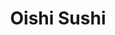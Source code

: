 ---
layout: place
title: "Oishi Sushi"
permalink: /washington/vancouver/oishi-sushi.html
stateAbbr: WA
stateName: Washington
cityName: Vancouver
place_id: ChIJK_WTgJOvlVQR7QpXVBlmWyU
photos:
  - name: >-
      places/ChIJK_WTgJOvlVQR7QpXVBlmWyU/photos/AeeoHcKCBeo8NcKgFrxOSTsAwE5cyONUdzJhcSS06Vt2gpIEX_dRDbXCEu9Twep8XhhBBrM_edZtHFK_2iJYqncy7kFzlf1r3qoyDvGjyndbkpSqv7_bZwQ4ybzT1k9Zhf0TTTEQPZJAh36povVjUyrB_c_acDtBzUKG2TdYgoNnSP-JO5IVN39TtM7yC9ki0K9u4Vo0LspzNd5_k8b0XPeE4rxtEAmCRxoHdM3t67MwbbSbWpzQB2kW4Gh60ytf8S_8iLodOWA9F1xzPKg4eILF9GRBYMkzBqS6ys_Fqy3Bz5hIcU2NVlSOBD0r6Y4H-wk9pqGNEMm9QnKoNpoRNChYPRljQyt721veJnZ3IGrMqRvVNEce3ITw7NF0mRarqShOtyaEr9LkCiLq-YpCLxb8QcIPdG-fxk_7XV0sGF5nuZBqblo
    widthPx: 4160
    heightPx: 2080
    authorAttributions:
      - displayName: Julian Norton
        uri: https://maps.google.com/maps/contrib/116198466880563302803
        photoUri: >-
          https://lh3.googleusercontent.com/a-/ALV-UjVK3sNA4f_l8U-B4xOyaYNOtpJmJw-kDzUH8O8KVY7g3wYv-CAe=s100-p-k-no-mo
    flagContentUri: >-
      https://www.google.com/local/imagery/report/?cb_client=maps_api_places.places_api&image_key=!1e10!2sCIHM0ogKEICAgICEqO2MvAE&hl=en-US
    googleMapsUri: >-
      https://www.google.com/maps/place//data=!3m4!1e2!3m2!1sCIHM0ogKEICAgICEqO2MvAE!2e10!4m2!3m1!1s0x5495af938093f52b:0x255b661954570aed
  - name: >-
      places/ChIJK_WTgJOvlVQR7QpXVBlmWyU/photos/AeeoHcLLbd0TWI04opKmGFUKogq10Eq46rGeV4APzj1haJ2hqWO-2MNRNef5RtI7hkvzJE0VFxsAjPDlDeB2VVd_g6-DCDqMojJXZrnp-XHgahXQkwBrEg1KVp_N-KLuCiHC7x96jmcz_GkEYIqmEpWQKvEYNtbuNTwdxosgZGHmFTQuFQp7f7PBCwZs_GuIECIc6tmm_7sczjaZs40FwCR2HWrrBQC1b6-BpTMaRrnorg-Y6dQydg1RoaIDFPqIk9pIHnIsxc073V7AYHGKvXtrGOxbV-mrB5KaHOSOgkmBwTytOkbe8p8Ft46w9kVDlQxJh6d07gnFbrIIxFZNUhs0gjeV_7kBnGUTWynjPER1GwpagbmkBrBypuUGkdReMLM7IxrITP6JWa9qEmNtmhdFyCM77vyLpf17gq9hU4As4X46eA
    widthPx: 3848
    heightPx: 2563
    authorAttributions:
      - displayName: Joshua Hines
        uri: https://maps.google.com/maps/contrib/117784517209886020065
        photoUri: >-
          https://lh3.googleusercontent.com/a-/ALV-UjU-3WBUnt4dR9roVoVT_AWgYavSTST43TqOMNE2WO2BB6Q4w3_hVg=s100-p-k-no-mo
    flagContentUri: >-
      https://www.google.com/local/imagery/report/?cb_client=maps_api_places.places_api&image_key=!1e10!2sCIHM0ogKEICAgICk9NfpQw&hl=en-US
    googleMapsUri: >-
      https://www.google.com/maps/place//data=!3m4!1e2!3m2!1sCIHM0ogKEICAgICk9NfpQw!2e10!4m2!3m1!1s0x5495af938093f52b:0x255b661954570aed
  - name: >-
      places/ChIJK_WTgJOvlVQR7QpXVBlmWyU/photos/AeeoHcIcfMl5549Anwvcw7H47heh5J7Wg0W5NZLk5n9sYpq8GjwFlsP9ZNHUFb_DORsV7ndMSpEeIxhVy3SIZOMIPwvtLf9nflfDiRVApmnVIHfi9FheLYloEUfMEWmNdqyLp1HvIxA9sRbXH6BmtdyKpuSuDU3uFXceuv3DHAbreJqQI6UiQp9yyydKgmLNOL7EAaIopxSo41WpHtGwQ0vmUHY5PO2RuJUr9wiaYOXfHRHud27tVq3lke76lw1dGahqFO00BdhRgLZRQd9_srnu0YxJIUzoXNZXsMPOHtRYDTduxztOH7kdmHOHxi0hA29GLM6yYY0kdaY8FjHj2yOV2ogSDu0TGi98b9IexYvqBs5TanmJQEMWqnYL3YY7MLFVpfMl6oMCsLvMBgwtFCVcVSoFPMYWXeAy7-LPfzn8cA5YvH_c
    widthPx: 1440
    heightPx: 1800
    authorAttributions:
      - displayName: Evan Davis
        uri: https://maps.google.com/maps/contrib/103099504684665034182
        photoUri: >-
          https://lh3.googleusercontent.com/a-/ALV-UjVZDqCBTYQIDLNhi3pzrd7OqexjU7M3mK9b-jyv15bynl6Jk5dq=s100-p-k-no-mo
    flagContentUri: >-
      https://www.google.com/local/imagery/report/?cb_client=maps_api_places.places_api&image_key=!1e10!2sCIHM0ogKEICAgMDgvsWA4gE&hl=en-US
    googleMapsUri: >-
      https://www.google.com/maps/place//data=!3m4!1e2!3m2!1sCIHM0ogKEICAgMDgvsWA4gE!2e10!4m2!3m1!1s0x5495af938093f52b:0x255b661954570aed
  - name: >-
      places/ChIJK_WTgJOvlVQR7QpXVBlmWyU/photos/AeeoHcJnphO3hDXPkrkAYcqMvKW6-z84QQl7ecV6bvOshkZpeO8INFd4zkv0ctev5n1cCK-828yIOFqy4BbNE6VY5vQci2NkwuSHdftqaQy9FqHn3AW1JjBkMSiET2EcF97vq9Rxtb_HoPINvoi5SIF84dXw-aHJxq9Gf2NEAJCiWcRDzkbUxZ_meKrNkHPS0txgZIDnHRBK4comKLDn-55PtH59Su-014qRVqNrX6Xd2yrK7FGqmXp4DVh2L8GHOr6ix1HHZHkacwrMb8sforkmhPaos5NerOJ_oGU4NZGbyDa6tO0xUV-DPQQ5vN-481lr8E4BWCfu88Qc62AUZ8hY8Q8ZRcKm8lOOb8Pdz_z17cpKa1d-LKmb5T4bMn2c9_AFplwPQj1hnYZbIhBVmJyoPiViqeDu325WmqLzJth93YSpz5PA
    widthPx: 4032
    heightPx: 3024
    authorAttributions:
      - displayName: Marisa Lopez (M-Lopez)
        uri: https://maps.google.com/maps/contrib/102278650721016765954
        photoUri: >-
          https://lh3.googleusercontent.com/a/ACg8ocL3VelmguMnsWkb93PtCiMfcR5y3DC_K-0qOewGFUCYeaUwYw=s100-p-k-no-mo
    flagContentUri: >-
      https://www.google.com/local/imagery/report/?cb_client=maps_api_places.places_api&image_key=!1e10!2sCIHM0ogKEICAgICjkN7--wE&hl=en-US
    googleMapsUri: >-
      https://www.google.com/maps/place//data=!3m4!1e2!3m2!1sCIHM0ogKEICAgICjkN7--wE!2e10!4m2!3m1!1s0x5495af938093f52b:0x255b661954570aed
  - name: >-
      places/ChIJK_WTgJOvlVQR7QpXVBlmWyU/photos/AeeoHcI8Sc6EgYSg7MW2hXmaFZnp80jwD_jsix1cu7IcfF623CBIUVmQBA7jrBMGWbEW6jmIbDveWi_TQ65dUTDB6Ay6if6WbbL_iR0GhrlXNmkqI324tXen5uXuBndDOyEFA45kyhg-RBx8u5k36oW-vkPB5OzjEnJEKOVfH8BHIWQFO50FYww2mnXqenWCw1LjvI0AtnZQkeUlYXYHS5dkfnZbZmptKWNvWYoyr2YHToKLxSXNzhoXbDtgrk9sTqVKaStgeITYL-gVoQH0FqTBmThQbxdtBVRKNkg2hGWwUAvb3x6eO0o-iJaX02WQIlUyChXBaGwRQXhLp9FgE3Nrha6_h4K5atFpu9ALIPoKSRoVHuyv_dQ03tkCvUCNChzipYiGL4j3Y6hxcZDFVSZU-Wb8-ZA9h5OFyRacl0-G1I43e8A
    widthPx: 4032
    heightPx: 3024
    authorAttributions:
      - displayName: Theodore Taylor
        uri: https://maps.google.com/maps/contrib/112478282953656182899
        photoUri: >-
          https://lh3.googleusercontent.com/a-/ALV-UjUMox32eWmzMT3qAtohr6GIqwh5hMsO-oZ-0rrVf9IYXgnrZFAshA=s100-p-k-no-mo
    flagContentUri: >-
      https://www.google.com/local/imagery/report/?cb_client=maps_api_places.places_api&image_key=!1e10!2sCIHM0ogKEICAgICazb634AE&hl=en-US
    googleMapsUri: >-
      https://www.google.com/maps/place//data=!3m4!1e2!3m2!1sCIHM0ogKEICAgICazb634AE!2e10!4m2!3m1!1s0x5495af938093f52b:0x255b661954570aed
  - name: >-
      places/ChIJK_WTgJOvlVQR7QpXVBlmWyU/photos/AeeoHcIRR22CDjI2-k0CbVKpIb1EBRMJWH6IUk9YLlFPCzH5YA0qva2MeTl_oWd3fWYvw1Zgr63W2jQv_nYc5Q96Y3RGus3nVAyuwAEfXQQv6F-7c-h9dR2Up8QV4i2sjclluVi0Tvhk3JuB_Kp_fKKjdqufLmH-jje7wAUQzULFBXhYskWzQgPV9iKLCzgXKrmdN6fdbSfXy1zxqefK6rtWgj2qaWBXnkD2WDk3pZf2y7PGXn8CHTJqtW3-u7jzjCQEuUSvW_vR8MjXO95XQ91dlW2bpHD7WmuKk2Ro64wP9OVZvRDJ6h-wY6Tz0Mn87urGGxeyWglUv5nxkXQGaUhSr1Z1nJUNuD08K1xe-mbZgEUZQr5IFc4sm9hq2yicLR79Ky-ZcSmUPqTvT7SeA3XECBjniaUejXl4FB_xRqwne4nzaoyz
    widthPx: 4000
    heightPx: 1868
    authorAttributions:
      - displayName: Colleen “Badass that Sparkles” Langdon
        uri: https://maps.google.com/maps/contrib/103482808690039332367
        photoUri: >-
          https://lh3.googleusercontent.com/a-/ALV-UjVPxQSEVhpC53VdkCHQzBVeta_JDK8k7hwp7m2F5jMBpaMf9bILJA=s100-p-k-no-mo
    flagContentUri: >-
      https://www.google.com/local/imagery/report/?cb_client=maps_api_places.places_api&image_key=!1e10!2sCIHM0ogKEICAgICr86uV3wE&hl=en-US
    googleMapsUri: >-
      https://www.google.com/maps/place//data=!3m4!1e2!3m2!1sCIHM0ogKEICAgICr86uV3wE!2e10!4m2!3m1!1s0x5495af938093f52b:0x255b661954570aed
  - name: >-
      places/ChIJK_WTgJOvlVQR7QpXVBlmWyU/photos/AeeoHcJAJAyE-XwIRnA4UzGmaEY8RCFgYaM1mjM3DjU1Ul7sC2SKrw2ur8PkyAUg3xCxz6vsCfFopwRt-liQKUptknbYvI5_F2qQnT0qKVRhTH4zKlnSHgR6PGv2e0ucCemAnZqJFuf6qmJYAoQxzo360CqjHrqfxLW7WRxPe_LgWU34sIS2V6CZvYS-ZUvu1DbfHspHkcsGktq_qEHxO_xMjFyoXIXY1iPdbfpmCqegiDd3-zibsNZLxMd-k3rv0NJ3LuKlVyBfBNCGLt_FgIu47t1SZ46xEASna0an95lAVm5r0fOdyn2tndEEwLENxLlaKoinTw0vv4rnyuVNDpofKxRY6lWp2fJWkqeotq6h_3JTTgjDYdhH7Vdt68mEHkCa55e2otVkQzeOMtQTNkEiq94ZkJEZIeqsUaSmCJkKx1ccKg
    widthPx: 3024
    heightPx: 4032
    authorAttributions:
      - displayName: Kimmi H
        uri: https://maps.google.com/maps/contrib/118056761048270171459
        photoUri: >-
          https://lh3.googleusercontent.com/a-/ALV-UjVl9INlrCLh00Nq-OFQLVS1dy4fyXhp5xPK8MLnvpskaDJOaU4u6Q=s100-p-k-no-mo
    flagContentUri: >-
      https://www.google.com/local/imagery/report/?cb_client=maps_api_places.places_api&image_key=!1e10!2sCIHM0ogKEICAgIDOqaHsZg&hl=en-US
    googleMapsUri: >-
      https://www.google.com/maps/place//data=!3m4!1e2!3m2!1sCIHM0ogKEICAgIDOqaHsZg!2e10!4m2!3m1!1s0x5495af938093f52b:0x255b661954570aed
  - name: >-
      places/ChIJK_WTgJOvlVQR7QpXVBlmWyU/photos/AeeoHcJLFmBP8TDVIabl2IiXInPh-eYQFgTJvzpzXfjW6SSCkxcwSNcFrbVXLupItwgqb6Wxt4FOCVx-qXUVZk6TL5ea3Mfxph18WetMby0C2LL4oObmdsH6PEmM8miVRQEG8c7IW_y4VOEpqysnC6wuEfgVbx_YDsOkVOOvzK8OaOR8Lh1A6dl0Bbss_YKSf5ffF-o2OMO4o-I34OJiT57diEFax43RD7na28qNKM2V6j8oNOYQ8iFev5Rxe6rHA4UIZta5wkD5n4mYkZkRperQS_gJ5vr5HzWstOKZwxdcZUFSS41jlIGsWfEptcVtM3JZiI_3l2A1reKDmcsz2Th7SEMr_w9N4GMzMw16KqECShSsT3aT9m8ti9Gtw0GqZlDG6cyLCOIGba_9wytoXg1PdwekjC893k3EcZE_JY6aTAybNEeA9e17r7gM7TWdow
    widthPx: 3000
    heightPx: 4000
    authorAttributions:
      - displayName: Areff Mohammed Ali
        uri: https://maps.google.com/maps/contrib/109720705391595169184
        photoUri: >-
          https://lh3.googleusercontent.com/a-/ALV-UjXbAH3A48ZObrnIPtWk2h7NFBFGllTpaC22QVG-vr1amfUkMIHAWQ=s100-p-k-no-mo
    flagContentUri: >-
      https://www.google.com/local/imagery/report/?cb_client=maps_api_places.places_api&image_key=!1e10!2sCIABIhAGbzaqqSKanmfhxdgAC4ij&hl=en-US
    googleMapsUri: >-
      https://www.google.com/maps/place//data=!3m4!1e2!3m2!1sCIABIhAGbzaqqSKanmfhxdgAC4ij!2e10!4m2!3m1!1s0x5495af938093f52b:0x255b661954570aed
  - name: >-
      places/ChIJK_WTgJOvlVQR7QpXVBlmWyU/photos/AeeoHcJceqxXpAI0uERQZ91mZP6H6dc4zBpgwAUSi2p1Kd8X6eD85DtvEdpdC4-lvbjBAkkkJnjW1xD3JxdQr9Kx1KWGbTvoohXWhQxCwLFcZVlwFOjeSqs3Ht918T28sufMLU3SihwfvRg6xe4wtA9H9hrIJ8Y5CkgyljgUkAGa2IH3QaAGqPvdKpAHj_qkrSBwpHV6isIL2AIUawpSs_moUJ4aG0Z0k9CZIo932nUUnNdZLTFs8MCBRdQq24KeyMRuA4co2eZpbiyJXZq-7PchAU0BwzNc2xp220-nxm3icWpP4f6pH-8eYJKj6VKSx5H9jnkt5r_y8DJ1E6-j_zUbXTbZj3STwjVm4TO_AcBkWPA8LySw5cudw7VVgo7lj0fkZBqrhV92VPHN_EljpD_RB8-Nu7ChwWNsEFqsPgXc_NAhRWQ
    widthPx: 3472
    heightPx: 4624
    authorAttributions:
      - displayName: Kimberly Candelaria
        uri: https://maps.google.com/maps/contrib/101265555569946435435
        photoUri: >-
          https://lh3.googleusercontent.com/a-/ALV-UjU6zkhU5jfKIvfOZIIEysHBPePknFVJhjVoD6z7zs9LvBQPREYozA=s100-p-k-no-mo
    flagContentUri: >-
      https://www.google.com/local/imagery/report/?cb_client=maps_api_places.places_api&image_key=!1e10!2sCIHM0ogKEICAgMDQl_it-wE&hl=en-US
    googleMapsUri: >-
      https://www.google.com/maps/place//data=!3m4!1e2!3m2!1sCIHM0ogKEICAgMDQl_it-wE!2e10!4m2!3m1!1s0x5495af938093f52b:0x255b661954570aed
  - name: >-
      places/ChIJK_WTgJOvlVQR7QpXVBlmWyU/photos/AeeoHcLY0iOCf-cWWndTvO5-JjoNH2rPOtwc6snDmEqM5wjH0w9SERqQGzxGJfjFsmG7QSrLh_U53STa0WSlEDBa3mH5xBCNRU_r1mUtn05TxA1_FCyPpS3gvxW-I6vaQmnww0DyQbNDTv6Q0miuOaudstf_rWKd3e3xalg5I3TU4fj6y-bWeN1C8Dx3wMR8wcfY2Ie6AN1zUafZ3IX0h6W4MHYXVzjjIMLFTAlNmxjzEr_UkGkDqdx00KTSo4-Hi6AlyyDr3MZ_mmUnmsE8Zrd6OzbVkeUBkLdkpTcKM2XHMXvIViA-_VtPCq9bqIImBomLccdB5fJjZhJuh63sA9lAUfEd8gaI9X1lbl-cP0AMrL2j5qR7DWMtgnGonDX961PeUB2mntFziys16KixJC1AkE8kFuWCW9hxa8o04fhn4wWGmPd4
    widthPx: 3539
    heightPx: 3935
    authorAttributions:
      - displayName: Lynn
        uri: https://maps.google.com/maps/contrib/107019481373890414226
        photoUri: >-
          https://lh3.googleusercontent.com/a-/ALV-UjWs9av44Os19l4dzZywso-0NIPA1Cjk1O-Zn8MpN2RpHLd2AHuV=s100-p-k-no-mo
    flagContentUri: >-
      https://www.google.com/local/imagery/report/?cb_client=maps_api_places.places_api&image_key=!1e10!2sCIHM0ogKEICAgID-s6KuswE&hl=en-US
    googleMapsUri: >-
      https://www.google.com/maps/place//data=!3m4!1e2!3m2!1sCIHM0ogKEICAgID-s6KuswE!2e10!4m2!3m1!1s0x5495af938093f52b:0x255b661954570aed
address: 8101 NE Parkway Dr E2, Vancouver, WA 98662, USA
street: 8101 NE Parkway Dr E2
city: Vancouver
state: WA
zip: '98662'
country: USA
neighborhood: null
latitude: '45.654228'
longitude: '-122.589535'
accessibility_options:
  wheelchairAccessibleParking: true
  wheelchairAccessibleEntrance: true
  wheelchairAccessibleRestroom: true
  wheelchairAccessibleSeating: true
business_status: OPERATIONAL
name: Oishi Sushi
google_maps_links:
  directionsUri: >-
    https://www.google.com/maps/dir//''/data=!4m7!4m6!1m1!4e2!1m2!1m1!1s0x5495af938093f52b:0x255b661954570aed!3e0
  placeUri: https://maps.google.com/?cid=2691857461259209453
  writeAReviewUri: >-
    https://www.google.com/maps/place//data=!4m3!3m2!1s0x5495af938093f52b:0x255b661954570aed!12e1
  reviewsUri: >-
    https://www.google.com/maps/place//data=!4m4!3m3!1s0x5495af938093f52b:0x255b661954570aed!9m1!1b1
  photosUri: >-
    https://www.google.com/maps/place//data=!4m3!3m2!1s0x5495af938093f52b:0x255b661954570aed!10e5
primary_type: Sushi Restaurant
opening_hours:
  regular: null
  current: null
secondary_opening_hours:
  regular:
    weekdayDescriptions: null
    type: null
  current:
    weekdayDescriptions: null
    type: null
phone: (360) 253-2222
price_level: PRICE_LEVEL_MODERATE
price_range: $10 &ndash; $20
rating: '4.4'
rating_count: 610
website: https://oishisushi.godaddysites.com/
description: null
reviews: null
parking_options: null
payment_options: null
allow_dogs: null
curbside_pickup: null
delivery: null
dine_in: null
good_for_children: null
good_for_groups: null
good_for_sports: null
live_music: null
menu_for_children: null
outdoor_seating: null
reservable: null
restroom: null
serves_beer: null
serves_breakfast: null
serves_brunch: null
serves_cocktails: null
serves_coffee: null
serves_dinner: null
serves_dessert: null
serves_lunch: null
serves_vegetarian_food: null
serves_wine: null
takeout: null

---